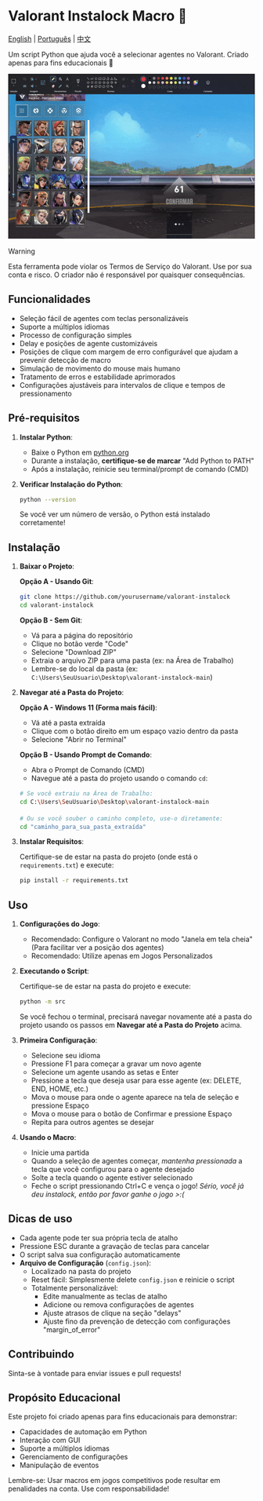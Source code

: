 # Valorant Instalock Macro 🎯

[English](README.md) | [Português](README_PTBR.md) | [中文](README_CN.md)

Um script Python que ajuda você a selecionar agentes no Valorant. Criado apenas para fins educacionais 👀

![Exemplo](example.gif)

> [!WARNING]  
> Esta ferramenta pode violar os Termos de Serviço do Valorant. Use por sua conta e risco. O criador não é responsável por quaisquer consequências.

## Funcionalidades

- Seleção fácil de agentes com teclas personalizáveis
- Suporte a múltiplos idiomas
- Processo de configuração simples
- Delay e posições de agente customizáveis
- Posições de clique com margem de erro configurável que ajudam a prevenir detecção de macro
- Simulação de movimento do mouse mais humano
- Tratamento de erros e estabilidade aprimorados
- Configurações ajustáveis para intervalos de clique e tempos de pressionamento

## Pré-requisitos

1. **Instalar Python**:

   - Baixe o Python em [python.org](https://python.org/downloads/)
   - Durante a instalação, **certifique-se de marcar** "Add Python to PATH"
   - Após a instalação, reinicie seu terminal/prompt de comando (CMD)

2. **Verificar Instalação do Python**:
   ```bash
   python --version
   ```
   Se você ver um número de versão, o Python está instalado corretamente!

## Instalação

1. **Baixar o Projeto**:

   **Opção A - Usando Git**:

   ```bash
   git clone https://github.com/yourusername/valorant-instalock
   cd valorant-instalock
   ```

   **Opção B - Sem Git**:

   - Vá para a página do repositório
   - Clique no botão verde "Code"
   - Selecione "Download ZIP"
   - Extraia o arquivo ZIP para uma pasta (ex: na Área de Trabalho)
   - Lembre-se do local da pasta (ex: `C:\Users\SeuUsuario\Desktop\valorant-instalock-main`)

2. **Navegar até a Pasta do Projeto**:

   **Opção A - Windows 11 (Forma mais fácil)**:

   - Vá até a pasta extraída
   - Clique com o botão direito em um espaço vazio dentro da pasta
   - Selecione "Abrir no Terminal"

   **Opção B - Usando Prompt de Comando**:

   - Abra o Prompt de Comando (CMD)
   - Navegue até a pasta do projeto usando o comando `cd`:

   ```bash
   # Se você extraiu na Área de Trabalho:
   cd C:\Users\SeuUsuario\Desktop\valorant-instalock-main

   # Ou se você souber o caminho completo, use-o diretamente:
   cd "caminho_para_sua_pasta_extraída"
   ```

3. **Instalar Requisitos**:

   Certifique-se de estar na pasta do projeto (onde está o `requirements.txt`) e execute:

   ```bash
   pip install -r requirements.txt
   ```

## Uso

1. **Configurações do Jogo**:

   - Recomendado: Configure o Valorant no modo "Janela em tela cheia" (Para facilitar ver a posição dos agentes)
   - Recomendado: Utilize apenas em Jogos Personalizados

2. **Executando o Script**:

   Certifique-se de estar na pasta do projeto e execute:

   ```bash
   python -m src
   ```

   Se você fechou o terminal, precisará navegar novamente até a pasta do projeto usando os passos em **Navegar até a Pasta do Projeto** acima.

3. **Primeira Configuração**:

   - Selecione seu idioma
   - Pressione F1 para começar a gravar um novo agente
   - Selecione um agente usando as setas e Enter
   - Pressione a tecla que deseja usar para esse agente (ex: DELETE, END, HOME, etc.)
   - Mova o mouse para onde o agente aparece na tela de seleção e pressione Espaço
   - Mova o mouse para o botão de Confirmar e pressione Espaço
   - Repita para outros agentes se desejar

4. **Usando o Macro**:
   - Inicie uma partida
   - Quando a seleção de agentes começar, _mantenha pressionada_ a tecla que você configurou para o agente desejado
   - Solte a tecla quando o agente estiver selecionado
   - Feche o script pressionando Ctrl+C e vença o jogo! _Sério, você já deu instalock, então por favor ganhe o jogo >:(_

## Dicas de uso

- Cada agente pode ter sua própria tecla de atalho
- Pressione ESC durante a gravação de teclas para cancelar
- O script salva sua configuração automaticamente
- **Arquivo de Configuração** (`config.json`):
  - Localizado na pasta do projeto
  - Reset fácil: Simplesmente delete `config.json` e reinicie o script
  - Totalmente personalizável:
    - Edite manualmente as teclas de atalho
    - Adicione ou remova configurações de agentes
    - Ajuste atrasos de clique na seção "delays"
    - Ajuste fino da prevenção de detecção com configurações "margin_of_error"

## Contribuindo

Sinta-se à vontade para enviar issues e pull requests!

## Propósito Educacional

Este projeto foi criado apenas para fins educacionais para demonstrar:

- Capacidades de automação em Python
- Interação com GUI
- Suporte a múltiplos idiomas
- Gerenciamento de configurações
- Manipulação de eventos

Lembre-se: Usar macros em jogos competitivos pode resultar em penalidades na conta. Use com responsabilidade!
